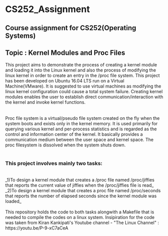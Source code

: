 # CS252_Assignment
## Course assignment for CS252(Operating Systems)
## Topic : Kernel Modules and Proc Files
This project aims to demonstrate the process of creating a kernel module and loading it into the Linux kernel and also the process of modifying the linux kernel in order to create an entry in the /proc file system.
This project has been developed on Ubuntu 16.04 LTS run on a Virtual Machine(VMware). It is suggested to use virtual machines as modifying the linux kernel configuration could cause a total system failure.
Creating kernel modules enables the user to establish direct communication/interaction with the kernel and invoke kernel functions.<br />
<br />
<br />
Proc file system is a virtual/pseudo file system created on the fly when the system boots and exists only in the kernel memory. It is used primarily for querying various kernel and per-process statistics and is regarded as the control and information center of the kernel. It basically provides a communication medium between the user space and kernel space. The proc filesystem is dissolved when the system shuts down. 
<br />
<br />
### This project involves mainly two tasks:
<br />
_1)To design a kernel module that creates a /proc file named /proc/jiffies that reports the current value of jiffies when the /proc/jiffies file is read_
<br />
_2)To design a kernel module that creates a proc file named /proc/seconds that reports the number of elapsed seconds since the kernel module was loaded_
<br />
<br />
This repository holds the code to both tasks alongwith a Makefile that is needed to compile the codes on a linux system. Insipiration for the code was taken from Kiran Kankipati's Youtube channel - "The Linux Channel" : https://youtu.be/P-9-xC7aCeA
